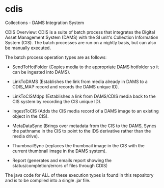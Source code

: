 # cdis
Collections - DAMS Integration System

CDIS Overview:
CDIS is a suite of batch process that integrates the Digital Asset Management System (DAMS) with the SI unit's Collection Information System (CIS).
The batch processes are run on a nightly basis, but can also be manually executed.
  
  
The batch process operation types are as follows:


* SendToHotFolder  (Copies media to the appropriate DAMS hotfolder so it can be ingested into DAMS).

* LinkToDAMS	  (Establishes the link from media already in DAMS to a CDIS_MAP record and records the DAMS unique ID).

* LinkToCISMdpp   (Establishes a link from DAMS/CDIS media back to the CIS system by recording the CIS unique ID).

* IngestToCIS   (Adds the CIS media record of a DAMS image to an existing object in the CIS).

* MetaDataSync  (Brings over metadata from the CIS to the DAMS, Syncs the pathname in the CIS to point to the IDS derivative rather than the media drive).

* ThumbnailSync (replaces the thumbnail image in the CIS with the current thumbnail image in the DAMS system).

* Report        (generates and emails report showing the status/completion/errors of files through CDIS)


The java code for ALL of these execution types is found in this repository and is to be compiled into a single .jar file.



